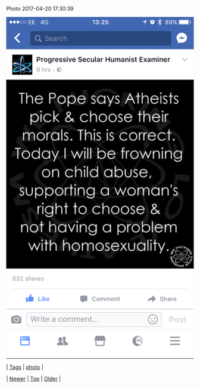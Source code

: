 <!--
title: Photo 2017-04-20 17
date: 2020-06-28T15:27:00.164Z
tags: photo
-->


Photo 2017-04-20 17:30:39

![](159795395370-0.png)

<!--BOTTOM-POST-NAVIGATION-->
---

| [Tags](tags.md) | [photo](tag-photo.md) |

| [Newer](159758866844.md) | [Top](index.md) | [Older](159820195265.md) |